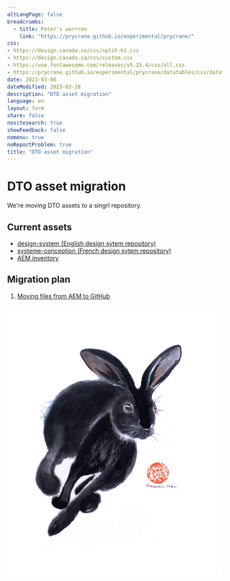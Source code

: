 ```yaml
---
altLangPage: false
breadcrumbs:
  - title: Peter's warrren
    link: "https://prycrane.github.io/experimental/prycrane/"
css:
- https://design.canada.ca/css/split-h1.css
- https://design.canada.ca/css/custom.css
- https://use.fontawesome.com/releases/v5.15.4/css/all.css
- https://prycrane.github.io/experimental/prycrane/datatables/css/datatables-fun.css
date: 2023-03-08
dateModified: 2023-03-28
description: "DTO asset migration"
language: en
layout: form
share: false
nositesearch: true
showFeedback: false
nomenu: true
noReportProblem: true
title: "DTO asset migration"
---
```

<div class="row">
  <div class="col-md-8">
    <h1 property="name" id="wb-cont" dir="ltr">DTO asset migration</h1>
    <p>We're moving DTO assets to a singrl repository.</p>
    <h2 class="h3 mrgn-tp-lg">Current assets</h2>
    <ul class="fa-ul">
      <li><span class="fa-li"><span class="fas fa-code-branch"></span></span><a href="https://github.com/canada-ca/design-system">design-system (English design sytem repository)</a></li>
      <li><span class="fa-li"><span class="fas fa-code-branch"></span></span><a href="https://github.com/canada-ca/systeme-conception">systeme-conception (French design sytem repository)</a></li>
      <li><span class="fa-li"><span class="fab fa-google-drive"></span></span><a href="https://docs.google.com/spreadsheets/d/1xbBwK4ximVygzuqV0Ie-cbQjEDvyVQLfZExcbLsupkw">AEM inventory</a></li>
    </ul>
    <h2 class="h3 mrgn-tp-lg">Migration plan</h2>
	  <ol>
	  <li><a href="aem-migration.html">Moving files from AEM to GitHub</a></li>
	  </ol>
  </div>
  <div class="col-md-4">
    <div><img src="./images/bunny21.png" alt="" class="img-responsive"></div>
  </div>
</div>
